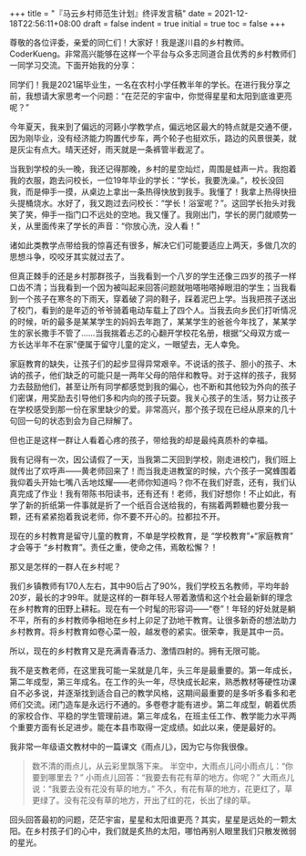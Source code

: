 +++
title = "『马云乡村师范生计划』终评发言稿"
date = 2021-12-18T22:56:11+08:00
draft = false
indent = true
initial = true
toc = false
+++

尊敬的各位评委，亲爱的同仁们！大家好！我是遂川县的乡村教师。CoderKueng。非常高兴能够在这样一个平台与众多志同道合且优秀的乡村教师们一同学习交流。下面开始我的分享：

同学们！我是2021届毕业生，一名在农村小学任教半年的学长。在进行我分享之前，我想请大家思考一个问题：“在茫茫的宇宙中，你觉得星星和太阳到底谁更亮呢？”

今年夏天，我来到了偏远的河籁小学教学点，偏远地区最大的特点就是交通不便，因为刚毕业，没有经济能力购置代步车，两个轮子也挺欢乐，路边的风景很美，就是灰尘有点大。晴天还好，雨天就是一条裤管半截泥了。

当我到学校的头一晚，我还记得那晚，乡村的星空灿烂，周围是蛙声一片。我抱着我的衣服，跑去问校长，一位19年毕业的学长：“学长，我要洗澡。”，校长没回我，而是伸手一摸，从桌边上拿出一条热得快放到我手。我懂了！我拿上热得快扭头提桶烧水。水好了，我又跑过去问校长：“学长！浴室呢？”。这回学长抬头对我笑了笑，伸手一指门口不远处的空地。我又懂了。我刚出门，学长的房门就顺势一关，从里面传来了学长的声音：“你放心洗，没人看！”

诸如此类教学点带给我的惊喜还有很多，解决它们可能要适应上两天，多做几次的思想斗争，咬咬牙其实就过去了。

但真正棘手的还是乡村那群孩子，当我看到一个八岁的学生还像三四岁的孩子一样口齿不清；当我看到一个因为被叫起来回答问题就啪嗒啪嗒掉眼泪的学生；当我看到一个孩子在寒冬的下雨天，穿着破了洞的鞋子，踩着泥巴上学。当我把孩子送出了校门，看到的是年迈的爷爷骑着电动车载上了四个人。当我去向乡民们打听情况的时候，听的最多是某某学生的妈妈去年跑了，某某学生的爸爸今年找了，某某学生的家长撒手不管了……当我揣着忐忑的心翻开学校花名册，根据“父母双方或一方长达半年不在家”便属于留守儿童的定义，一眼望去，无人幸免。

家庭教育的缺失，让孩子们的起步显得异常艰辛。不说话的孩子、胆小的孩子、木讷的孩子，他们缺乏的可能只是一两年父母的陪伴和教导。对于这样的孩子，我努力去鼓励他们，甚至让所有同学都感觉到我的偏心，也不断和其他较为外向的孩子们密谋，用奖励去引导他们多和内向的孩子玩耍。我关心孩子的生活，努力让孩子在学校感受到那一份在家里缺少的爱。非常高兴，那个孩子现在已经从原来的几十句回一句的状态到会为自己辩解了。

但也正是这样一群让人看着心疼的孩子，带给我的却是最纯真质朴的幸福。

我有记得有一次，因公请假了一天，当我第二天回到学校，刚走进校门，我们班上就传出了欢呼声——黄老师回来了！而当我走进教室的时候，六个孩子一窝蜂围着我仰着头开始七嘴八舌地炫耀——老师你知道吗？你不在我们好乖，还有，我们认真完成了作业！我有带陈书阳读书，还有还有！老师，我们好想你！不止如此，有学了新的折纸第一件事就是折了一个纸百合送给我的，有揣着两颗糖也要分我一颗，还有紧紧抱着我说老师，你不要不开心的。拉都拉不开。

现在的乡村教育是留守儿童的教育，不单是学校教育，是 “学校教育”+“家庭教育” 才会等于 “乡村教育”。责任之重，使命之伟，焉敢松懈？！

那又是怎样的一群人在乡村呢？

我们乡镇教师有170人左右，其中90后占了90%，我们学校五名教师，平均年龄20岁，最长的才99年。就是这样的一群年轻人带着激情和这个社会最新鲜的理念在乡村教育的田野上耕耘。现在有一个时髦的形容词——“卷”！年轻的好处就是躺不平，所有的乡村教师争相地在乡村上卯足了劲地干教育。让很多新奇的想法助力乡村教育。将乡村教育如卷心菜一般，越发卷的紧实。很荣幸，我是其中一员。

所以，现在的乡村教育又是充满青春活力、激情四射的。拥有无限可能。

我不是支教老师，在这里我可能一呆就是几年，头三年是最重要的。第一年成长，第二年成型，第三年成名。在工作的头一年，尽快成长起来，熟悉教材等硬性功课自不必多说，并逐渐找到适合自己的教学风格，这期间最重要的是多听多看多和老师们交流。闭门造车是永远行不通的。多卷卷才能有进步。第二年成型，朝着优质的家校合作、平稳的学生管理前进。第三年成名，在班主任工作、教学能力水平两个重要方面有长足进步。能在本县市取得一定成绩。如此以来，便是最好的。

我非常一年级语文教材中的一篇课文《雨点儿》，因为它与你我很像。

> 数不清的雨点儿，从云彩里飘落下来。
半空中，大雨点儿问小雨点儿：“你要到哪里去？”
小雨点儿回答：“我要去有花有草的地方。你呢？”
大雨点儿说：“我要去没有花没有草的地方。”
不久，有花有草的地方，花更红了，草更绿了。没有花没有草的地方，开出了红的花，长出了绿的草。

回头回答最初的问题，茫茫宇宙，星星和太阳谁更亮？其实，星星是远处的一颗太阳。在乡村孩子们的心中，我们就是炙热的太阳，哪怕再别人眼里我们只散发微弱的星光。
